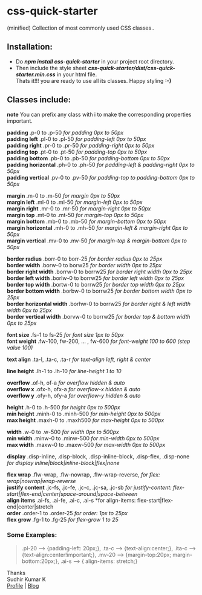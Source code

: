 # css-quick-starter
(minified) Collection of most commonly used CSS classes..   

## Installation:   
* Do ***npm install css-quick-starter*** in your project root directory.  
* Then include the style sheet ***css-quick-starter/dist/css-quick-starter.min.css*** in your html file.   
Thats it!!! you are ready to use all its classes. Happy styling    **:-)**

## Classes include:   

  **note** You can prefix any class with i to make the corresponding properties important.   

  **padding** .p-0 to .p-50 *for padding 0px to 50px*   
  **padding left** .pl-0 to .pl-50 *for padding-left 0px to 50px*   
  **padding right** .pr-0 to .pr-50 *for padding-right 0px to 50px*   
  **padding top** .pt-0 to .pt-50 *for padding-top 0px to 50px*   
  **padding bottom** .pb-0 to .pb-50 *for padding-bottom 0px to 50px*   
  **padding horizontal** .ph-0 to .ph-50 *for padding-left & padding-right 0px to 50px*   
  **padding vertical** .pv-0 to .pv-50 *for padding-top to padding-bottom 0px to 50px*   

  **margin** .m-0 to .m-50 *for margin 0px to 50px*   
  **margin left** .ml-0 to .ml-50 *for margin-left 0px to 50px*   
  **margin right** .mr-0 to .mr-50 *for margin-right 0px to 50px*   
  **margin top** .mt-0 to .mt-50 *for margin-top 0px to 50px*   
  **margin bottom** .mb-0 to .mb-50 *for margin-bottom 0px to 50px*   
  **margin horizontal** .mh-0 to .mh-50 *for margin-left & margin-right 0px to 50px*   
  **margin vertical** .mv-0 to .mv-50 *for margin-top & margin-bottom 0px to 50px*   

  **border radius** .borr-0 to borr-25 *for border radius 0px to 25px*   
  **border width** .borw-0 to borw25 *for border width 0px to 25px*   
  **border right width** .borrw-0 to borrw25 *for border right width 0px to 25px*    
  **border left width** .borlw-0 to borrw25 *for border left width 0px to 25px*    
  **border top width** .bortw-0 to borrw25 *for border top width 0px to 25px*    
  **border bottom width** .borbw-0 to borrw25 *for border bottom width 0px to 25px*    
  **border horizontal width** .borhw-0 to borrw25 *for border right  & left width width 0px to 25px*    
  **border vertical width** .borvw-0 to borrw25 *for border top & bottom width 0px to 25px*    

  **font size** .fs-1 to fs-25 *for font size 1px to 50px*   
  **font weight** .fw-100, fw-200, ... , fw-600 *for font-weight 100 to 600 (step value 100)*   

  **text align** .ta-l, .ta-c, .ta-r *for text-align left, right & center*   

  **line height** .lh-1 to .lh-10 *for line-height 1 to 10*   

  **overflow** .of-h, of-a *for overflow hidden & auto*   
  **overflow x** .ofx-h, ofx-a *for overflow-x hidden & auto*   
  **overflow y** .ofy-h, ofy-a *for overflow-y hidden & auto*   

  **height** .h-0 to .h-500 *for height 0px to 500px*   
  **min height** .minh-0 to .minh-500 *for min-height 0px to 500px*   
  **max height** .maxh-0 to .maxh500 *for max-height 0px to 500px*   

  **width** .w-0 to .w-500 *for width 0px to 500px*   
  **min width** .minw-0 to .minw-500 *for min-width 0px to 500px*   
  **max width** .maxw-0 to .maxw-500 *for max-width 0px to 500px*   

  **display** .disp-inline, .disp-block, .disp-inline-block, .disp-flex, .disp-none *for display inline|block|inline-block|flex|none*     

  **flex wrap** .flw-wrap, .flw-nowrap, .flw-wrap-reverse, *for flex: wrap|nowrap|wrap-reverse*   
  **justify content**  .jc-fs, .jc-fe, .jc-c, .jc-sa, .jc-sb *for justify-content: flex-start|flex-end|center|space-around|space-between*   
  **align items** .ai-fs, .ai-fe, .ai-c, .ai-s *for align-items: flex-start|flex-end|center|stretch   
  **order** .order-1 to .order-25 *for order: 1px to 25px*   
  **flex grow** .fg-1 to .fg-25 *for flex-grow 1 to 25*   

  ### Some Examples:   
  > .pl-20 --> {padding-left: 20px;}, .ta-c --> {text-align:center;}, .ita-c --> {text-align:center!important;}, .mv-20 --> {margin-top:20px; margin-bottom:20px;}, .ai-s --> { align-items: stretch;}   


  Thanks   
  Sudhir Kumar K    
  [Profile](https://sudhir-kumar-k.github.io/) | [Blog](https://codexplore.blogspot.com)   
  
<!--
-- Future task : to add fractional step value to line-height.
--             : to add cursor properties (like cursor:pointer, cursor events, etc.)
-- margin, margin left,right,top,bottom,left-right,top-bottom 0px to 100px.
-- border radius 0px to 50px.
-- border width,left,right,top,bottom,left-right,top-bottom 0px to 50px
-- font-size 0px to 100px.
-- font-weight 100 to 600.
-- text-align left, right, center.
-- line-height 0px to 50px.
-- overflow-x :auto
-- overflow-y: auto
-- height, min-height, max-height: 0 to 1500px
-- width, min-width, max-width: 0 to 1500px
-- display block,inline-block,inline,none,flex
-- flex prop (for container): align-items, justify-content, flex-decoration 
-- flex prop (for child): order, flex-grow, flex-shrink  -->
